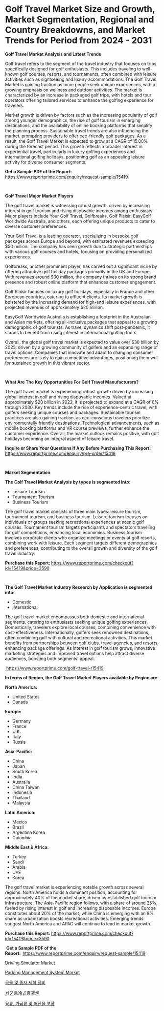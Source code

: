 <p><h1>Golf Travel Market Size and Growth, Market Segmentation, Regional and Country Breakdowns, and Market Trends for Period from 2024 -  2031</h1></p><p><strong>Golf Travel Market Analysis and Latest Trends</strong></p>
<p><p>Golf travel refers to the segment of the travel industry that focuses on trips specifically designed for golf enthusiasts. This includes traveling to well-known golf courses, resorts, and tournaments, often combined with leisure activities such as sightseeing and luxury accommodations. The Golf Travel Market is gaining traction as more people seek unique experiences, with a growing emphasis on wellness and outdoor activities. The market is characterized by an increase in packaged golf trips, with hotels and tour operators offering tailored services to enhance the golfing experience for travelers.</p><p>Market growth is driven by factors such as the increasing popularity of golf among younger demographics, the rise of golf tourism in emerging destinations, and the availability of online booking platforms that simplify the planning process. Sustainable travel trends are also influencing the market, prompting providers to offer eco-friendly golf packages. As a result, the Golf Travel Market is expected to grow at a CAGR of 15.00% during the forecast period. This growth reflects a broader interest in experiential travel, particularly in luxury golfing experiences and international golfing holidays, positioning golf as an appealing leisure activity for diverse consumer segments.</p></p>
<p><strong>Get a Sample PDF of the Report:&nbsp;</strong> <a href="https://www.reportprime.com/enquiry/request-sample/15419">https://www.reportprime.com/enquiry/request-sample/15419</a></p>
<p>&nbsp;</p>
<p><strong>Golf Travel Major Market Players</strong></p>
<p><p>The golf travel market is witnessing robust growth, driven by increasing interest in golf tourism and rising disposable incomes among enthusiasts. Major players include Your Golf Travel, Golfbreaks, Golf Plaisir, EasyGolf Worldwide Australia, and others, each offering unique products to cater to diverse customer preferences.</p><p>Your Golf Travel is a leading operator, specializing in bespoke golf packages across Europe and beyond, with estimated revenues exceeding $50 million. The company has seen growth due to strategic partnerships with various golf courses and hotels, focusing on providing personalized experiences.</p><p>Golfbreaks, another prominent player, has carved out a significant niche by offering attractive golf holiday packages primarily in the UK and Europe. With revenues around $30 million, the company thrives on its strong brand presence and robust online platform that enhances customer engagement.</p><p>Golf Plaisir focuses on luxury golf holidays, especially in France and other European countries, catering to affluent clients. Its market growth is bolstered by the increasing demand for high-end leisure experiences, with projected revenues of approximately $20 million.</p><p>EasyGolf Worldwide Australia is establishing a footprint in the Australian and Asian markets, offering all-inclusive packages that appeal to a growing demographic of golf tourists. As travel dynamics shift post-pandemic, it stands to benefit from rising interest in international golfing tours.</p><p>Overall, the global golf travel market is expected to value over $30 billion by 2025, driven by a growing community of golfers and an expanding range of travel options. Companies that innovate and adapt to changing consumer preferences are likely to gain competitive advantages, positioning them well for sustained growth in this vibrant sector.</p></p>
<p>&nbsp;</p>
<p><strong>What Are The Key Opportunities For Golf Travel Manufacturers?</strong></p>
<p><p>The golf travel market is experiencing robust growth driven by increasing global interest in golf and rising disposable incomes. Valued at approximately $20 billion in 2022, it is projected to expand at a CAGR of 6% through 2030. Key trends include the rise of experience-centric travel, with golfers seeking unique courses and packages. Sustainable tourism practices are also gaining traction, as eco-conscious travelers prioritize environmentally friendly destinations. Technological advancements, such as mobile booking platforms and VR course previews, further enhance the customer experience. Overall, the market outlook remains positive, with golf holidays becoming an integral aspect of leisure travel.</p></p>
<p><strong>Inquire or Share Your Questions If Any Before Purchasing This Report:</strong> <a href="https://www.reportprime.com/enquiry/pre-order/15419">https://www.reportprime.com/enquiry/pre-order/15419</a></p>
<p>&nbsp;</p>
<p><strong>Market Segmentation</strong></p>
<p><strong>The Golf Travel Market Analysis by types is segmented into:</strong></p>
<p><ul><li>Leisure Tourism</li><li>Tournament Tourism</li><li>Business Tourism</li></ul></p>
<p><p>The golf travel market consists of three main types: leisure tourism, tournament tourism, and business tourism. Leisure tourism focuses on individuals or groups seeking recreational experiences at scenic golf courses. Tournament tourism targets participants and spectators traveling for golf competitions, enhancing local economies. Business tourism involves corporate clients who organize meetings or events at golf resorts, combining work with leisure. Each segment targets different demographics and preferences, contributing to the overall growth and diversity of the golf travel industry.</p></p>
<p><strong>Purchase this Report:&nbsp;</strong><a href="https://www.reportprime.com/checkout?id=15419&price=3590">https://www.reportprime.com/checkout?id=15419&price=3590</a></p>
<p>&nbsp;</p>
<p><strong>The Golf Travel Market Industry Research by Application is segmented into:</strong></p>
<p><ul><li>Domestic</li><li>International</li></ul></p>
<p><p>The golf travel market encompasses both domestic and international segments, catering to enthusiasts seeking unique golfing experiences. Domestically, travelers explore local courses, combining convenience with cost-effectiveness. Internationally, golfers seek renowned destinations, often combining golf with cultural and recreational activities. This market benefits from partnerships between golf clubs, travel agencies, and resorts, enhancing package offerings. As interest in golf tourism grows, innovative marketing strategies and improved travel options help attract diverse audiences, boosting both segments' appeal.</p></p>
<p><a href="https://www.reportprime.com/golf-travel-r15419">&nbsp;https://www.reportprime.com/golf-travel-r15419</a></p>
<p><strong>In terms of Region, the Golf Travel Market Players available by Region are:</strong></p>
<p>
    <p> <strong> North America: </strong>
        <ul>
            <li>United States</li>
            <li>Canada</li>
        </ul>
        </p> 
    <p> <strong> Europe: </strong>
        <ul>
            <li>Germany</li>
            <li>France</li>
            <li>U.K.</li>
            <li>Italy</li>
            <li>Russia</li>
        </ul>
        </p> 
    <p> <strong> Asia-Pacific: </strong>
        <ul>
            <li>China</li>
            <li>Japan</li>
            <li>South Korea</li>
            <li>India</li>
            <li>Australia</li>
            <li>China Taiwan</li>
            <li>Indonesia</li>
            <li>Thailand</li>
            <li>Malaysia</li>
        </ul>
        </p> 
    <p> <strong> Latin America: </strong>
        <ul>
            <li>Mexico</li>
            <li>Brazil</li>
            <li>Argentina Korea</li>
            <li>Colombia</li>
        </ul>
        </p> 
    <p> <strong> Middle East & Africa: </strong>
        <ul>
            <li>Turkey</li>
            <li>Saudi</li>
            <li>Arabia</li>
            <li>UAE</li>
            <li>Korea</li>
        </ul>
    </p>
    </p>
<p><p>The golf travel market is experiencing notable growth across several regions. North America holds a dominant position, accounting for approximately 40% of the market share, driven by established golf tourism infrastructure. The Asia-Pacific region follows, with a share of around 25%, fueled by rising interest in golf and increasing disposable incomes. Europe constitutes about 20% of the market, while China is emerging with an 8% share as urbanization boosts recreational activities. Emerging trends suggest North America and APAC will continue to lead in market growth.</p></p>
<p><strong>Purchase this Report: </strong><a href="https://www.reportprime.com/checkout?id=15419&price=3590">https://www.reportprime.com/checkout?id=15419&price=3590</a></p>
<p>&nbsp;<strong>Get a Sample PDF of the Report:&nbsp;&nbsp;</strong><a href="https://www.reportprime.com/enquiry/request-sample/15419">https://www.reportprime.com/enquiry/request-sample/15419</a></p>
<p><strong></strong></p>
<p><p><a href="https://issuu.com/reportprime-2/docs/driving-simulator-market-size-2030._8a23eaeafed63e">Driving Simulator Market</a></p><p><a href="https://www.linkedin.com/pulse/what-innovations-market-trends-shaping-parking-management-system-cuipf?trackingId=R%2FGfol5fR0eGBxhFql7BwA%3D%3D">Parking Management System Market</a></p><p><a href="https://medium.com/@eiehrdy77/%EC%84%B8%EA%B3%84-grain-seed-cleaning-equipment-market-%EC%9D%80-2024%EC%97%90%EC%84%9C-2031%EB%A1%9C-%EC%97%B0%ED%8F%89%EA%B7%A0-%EC%A6%9D%EA%B0%80%EC%9C%A8%EC%9D%84-%EB%B3%B4%EC%9D%BC-%EA%B2%83%EC%9C%BC%EB%A1%9C-%EC%98%88%EC%83%81%EB%90%A9%EB%8B%88%EB%8B%A4-f430ecc2effa">곡물 및 종자 세척 장비</a></p><p><a href="https://medium.com/@erickbotsfortrd46766/gas-quenching-vacuum-furnaces-market-%E3%81%AF-%E3%82%B3%E3%82%B9%E3%83%88%E7%AE%A1%E7%90%86%E3%81%A8%E5%8A%B9%E7%8E%87%E5%90%91%E4%B8%8A%E3%82%92%E5%84%AA%E5%85%88%E3%81%97%E3%81%BE%E3%81%99-%E3%81%95%E3%82%89%E3%81%AB-%E5%A0%B1%E5%91%8A%E6%9B%B8%E3%81%AF%E5%B8%82%E5%A0%B4%E3%81%AE%E9%9C%80%E8%A6%81%E9%9D%A2%E3%81%A8%E4%BE%9B%E7%B5%A6%E9%9D%A2%E3%81%AE%E4%B8%A1%E6%96%B9%E3%82%92%E3%82%AB%E3%83%90%E3%83%BC%E3%81%97%E3%81%A6%E3%81%84%E3%81%BE%E3%81%99-gas-5a232a45d5f3">ガス急冷式真空炉</a></p><p><a href="https://medium.com/@eiehrdy77/meat-poultry-and-seafood-packaging-market-%EC%9D%98-%EA%B8%80%EB%A1%9C%EB%B2%8C-%EC%8B%9C%EC%9E%A5-%EA%B0%9C%EC%9A%94%EB%8A%94-%EC%A0%84-%EC%84%B8%EA%B3%84-%EB%B0%8F-%EC%A3%BC%EC%9A%94-%EC%8B%9C%EC%9E%A5%EC%9D%98-%EC%82%B0%EC%97%85%EC%97%90-%EC%98%81%ED%96%A5%EC%9D%84-%EB%AF%B8%EC%B9%98%EB%8A%94-%EC%A3%BC%EC%9A%94-%ED%8A%B8%EB%A0%8C%EB%93%9C%EC%97%90-%EB%8C%80%ED%95%9C-%EB%8F%85%ED%8A%B9%ED%95%9C-b2ee64ed55e6">육류, 가금류 및 해산물 포장</a></p></p>